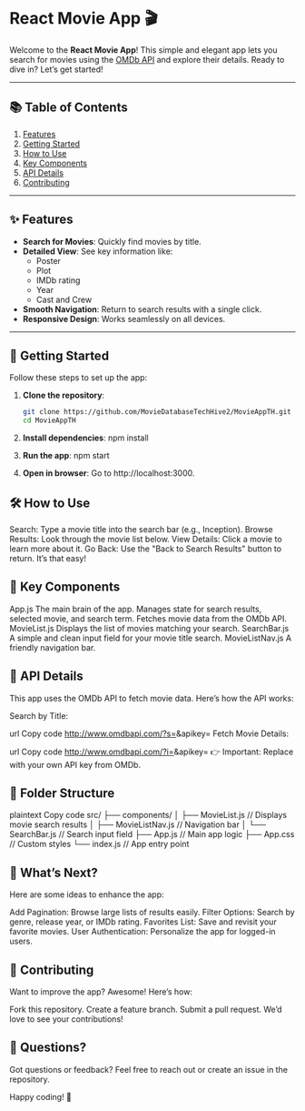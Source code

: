 # React Movie App 🎬

Welcome to the **React Movie App**! This simple and elegant app lets you search for movies using the [OMDb API](https://www.omdbapi.com/) and explore their details. Ready to dive in? Let’s get started!

---

## 📚 Table of Contents

1. [Features](#features)  
2. [Getting Started](#getting-started)  
3. [How to Use](#how-to-use)  
4. [Key Components](#key-components)  
5. [API Details](#api-details)  
6. [Contributing](#contributing)  


---

## ✨ Features

- **Search for Movies**: Quickly find movies by title.
- **Detailed View**: See key information like:
  - Poster  
  - Plot  
  - IMDb rating  
  - Year  
  - Cast and Crew  
- **Smooth Navigation**: Return to search results with a single click.
- **Responsive Design**: Works seamlessly on all devices.

---

## 🚀 Getting Started

Follow these steps to set up the app:

1. **Clone the repository**:
   ```bash
   git clone https://github.com/MovieDatabaseTechHive2/MovieAppTH.git
   cd MovieAppTH
   
1. **Install dependencies**:
npm install


2. **Run the app**:
npm start

3. **Open in browser**:
Go to http://localhost:3000.

## 🛠 How to Use
Search: Type a movie title into the search bar (e.g., Inception).
Browse Results: Look through the movie list below.
View Details: Click a movie to learn more about it.
Go Back: Use the "Back to Search Results" button to return.
It’s that easy!

## 🧩 Key Components
App.js
The main brain of the app.
Manages state for search results, selected movie, and search term.
Fetches movie data from the OMDb API.
MovieList.js
Displays the list of movies matching your search.
SearchBar.js
A simple and clean input field for your movie title search.
MovieListNav.js
A friendly navigation bar.
## 🔗 API Details
This app uses the OMDb API to fetch movie data.
Here’s how the API works:

Search by Title:

url
Copy code
http://www.omdbapi.com/?s=<search-term>&apikey=<api-key>
Fetch Movie Details:

url
Copy code
http://www.omdbapi.com/?i=<imdbID>&apikey=<api-key>
👉 Important: Replace <api-key> with your own API key from OMDb.

## 📂 Folder Structure
plaintext
Copy code
src/
├── components/
│   ├── MovieList.js         // Displays movie search results
│   ├── MovieListNav.js      // Navigation bar
│   └── SearchBar.js         // Search input field
├── App.js                   // Main app logic
├── App.css                  // Custom styles
└── index.js                 // App entry point
## 🚧 What’s Next?
Here are some ideas to enhance the app:

Add Pagination: Browse large lists of results easily.
Filter Options: Search by genre, release year, or IMDb rating.
Favorites List: Save and revisit your favorite movies.
User Authentication: Personalize the app for logged-in users.
## 🤝 Contributing
Want to improve the app? Awesome! Here’s how:

Fork this repository.
Create a feature branch.
Submit a pull request.
We’d love to see your contributions!

## 💌 Questions?
Got questions or feedback?
Feel free to reach out or create an issue in the repository.

Happy coding! 🎉

